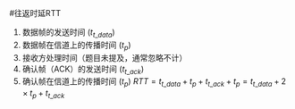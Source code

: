 #往返时延RTT
1.  数据帧的发送时间 ($t_{t\_data}$)
2.  数据帧在信道上的传播时间 ($t_p$)
3.  接收方处理时间（题目未提及，通常忽略不计）
4.  确认帧（ACK）的发送时间 ($t_{t\_ack}$)
5.  确认帧在信道上的传播时间 ($t_p$)
$RTT = t_{t\_data} + t_p + t_{t\_ack} + t_p = t_{t\_data} + 2 \times t_p + t_{t\_ack}$
